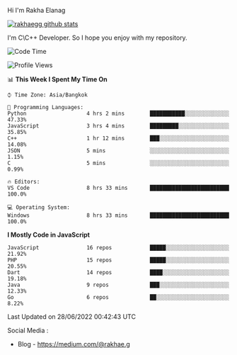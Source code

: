 Hi I'm Rakha Elanag


[![rakhaegg github stats](https://github-readme-stats.vercel.app/api?username=rakhaegg)](https://github.com/rakhaegg/rakhaegg)

I'm C\C++ Developer. So I hope you enjoy with my repository. 



<!--START_SECTION:waka-->
![Code Time](http://img.shields.io/badge/Code%20Time-0%20secs-blue)

![Profile Views](http://img.shields.io/badge/Profile%20Views-0-blue)

📊 **This Week I Spent My Time On** 

```text
⌚︎ Time Zone: Asia/Bangkok

💬 Programming Languages: 
Python                   4 hrs 2 mins        ███████████░░░░░░░░░░░░░░   47.33% 
JavaScript               3 hrs 4 mins        █████████░░░░░░░░░░░░░░░░   35.85% 
C++                      1 hr 12 mins        ███░░░░░░░░░░░░░░░░░░░░░░   14.08% 
JSON                     5 mins              ░░░░░░░░░░░░░░░░░░░░░░░░░   1.15% 
C                        5 mins              ░░░░░░░░░░░░░░░░░░░░░░░░░   0.99%

🔥 Editors: 
VS Code                  8 hrs 33 mins       █████████████████████████   100.0%

💻 Operating System: 
Windows                  8 hrs 33 mins       █████████████████████████   100.0%

```

**I Mostly Code in JavaScript** 

```text
JavaScript               16 repos            █████░░░░░░░░░░░░░░░░░░░░   21.92% 
PHP                      15 repos            █████░░░░░░░░░░░░░░░░░░░░   20.55% 
Dart                     14 repos            ████░░░░░░░░░░░░░░░░░░░░░   19.18% 
Java                     9 repos             ███░░░░░░░░░░░░░░░░░░░░░░   12.33% 
Go                       6 repos             ██░░░░░░░░░░░░░░░░░░░░░░░   8.22%

```



 Last Updated on 28/06/2022 00:42:43 UTC
<!--END_SECTION:waka-->

Social Media : 
- Blog - https://medium.com/@rakhae.g
